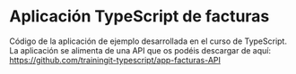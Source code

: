 # Aplicación TypeScript de facturas

Código de la aplicación de ejemplo desarrollada en el curso de TypeScript. La aplicación se alimenta de una API que os podéis descargar de aquí: https://github.com/trainingit-typescript/app-facturas-API
